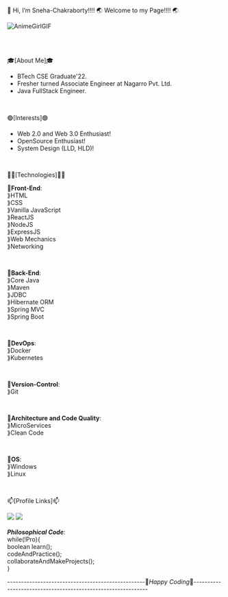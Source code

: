 👋 Hi, I’m Sneha-Chakraborty!!!! 🌏 Welcome to my Page!!!! 🌏

![AnimeGirlGIF](https://github.com/Sneha-Chakraborty/Sneha-Chakraborty/assets/127219393/b501df8d-4432-46b8-87df-6ddd5df23dd6)

<br><br>

🎓[About Me]🎓  
- BTech CSE Graduate'22.
- Fresher turned Associate Engineer at Nagarro Pvt. Ltd.
- Java FullStack Engineer.

<br>

🟢[Interests]🟢  
- Web 2.0 and Web 3.0 Enthusiast!  
- OpenSource Enthusiast!  
- System Design (LLD, HLD)!

<br>

👩‍💻[Technologies]👩‍💻  

  💜**Front-End**:  
    ⟫HTML  
    ⟫CSS  
    ⟫Vanilla JavaScript  
    ⟫ReactJS  
    ⟫NodeJS  
    ⟫ExpressJS  
    ⟫Web Mechanics  
    ⟫Networking  
  
  <br>
  
  💜**Back-End**:  
    ⟫Core Java  
    ⟫Maven  
    ⟫JDBC  
    ⟫Hibernate ORM  
    ⟫Spring MVC  
    ⟫Spring Boot  
  
  <br>
  
  💜**DevOps**:  
    ⟫Docker  
    ⟫Kubernetes  
  
  <br>
  
  💜**Version-Control**:  
    ⟫Git
  
  <br>
  
  💜**Architecture and Code Quality**:  
    ⟫MicroServices  
    ⟫Clean Code
  
  <br>
  
 💜**OS**:  
   ⟫Windows  
   ⟫Linux  
 
 <br>
  
📫[Profile Links]📫<br>

<a href="https://www.linkedin.com/in/snc-07/"><img src="https://camo.githubusercontent.com/a80d00f23720d0bc9f55481cfcd77ab79e141606829cf16ec43f8cacc7741e46/68747470733a2f2f696d672e736869656c64732e696f2f62616467652f4c696e6b6564496e2d3030373742353f7374796c653d666f722d7468652d6261646765266c6f676f3d6c696e6b6564696e266c6f676f436f6c6f723d7768697465"></a>
<a href="mailto:sneha.chakraborty237l@gmail.com"><img src="https://camo.githubusercontent.com/571384769c09e0c66b45e39b5be70f68f552db3e2b2311bc2064f0d4a9f5983b/68747470733a2f2f696d672e736869656c64732e696f2f62616467652f476d61696c2d4431343833363f7374796c653d666f722d7468652d6261646765266c6f676f3d676d61696c266c6f676f436f6c6f723d7768697465"></a>
<br><br>
**_Philosophical Code_**:<br>
  while(!Pro){  
    boolean learn();  
    codeAndPractice();  
    collaborateAndMakeProjects();  
}

--------------------------------------------------🔶_Happy Coding_🔶-------------------------------------------------------------
